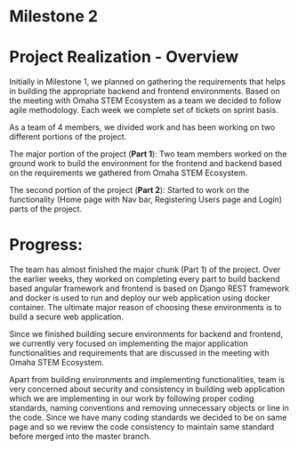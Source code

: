 # Milestone 2

# Project Realization - Overview

Initially in Milestone 1, we planned on gathering the requirements that helps in building the appropriate backend and frontend environments. Based on the meeting with Omaha STEM Ecosystem as a team we decided to follow agile methodology. Each week we complete set of tickets on sprint basis.

As a team of 4 members, we divided work and has been working on two different portions of the project.

The major portion of the project (**Part 1**): Two team members worked on the ground work to build the environment for the frontend and backend based on the requirements we gathered from Omaha STEM Ecosystem.

The second portion of the project (**Part 2**): Started to work on the functionality (Home page with Nav bar, Registering Users page and Login) parts of the project.

# Progress:

The team has almost finished the major chunk (Part 1) of the project. Over the earlier weeks, they worked on completing every part to build backend based angular framework and frontend is based on Django REST framework and docker is used to run and deploy our web application using docker container. The ultimate major reason of choosing these environments is to build a secure web application.

Since we finished building secure environments for backend and frontend, we currently very focused on implementing the major application functionalities and requirements that are discussed in the meeting with Omaha STEM Ecosystem. 

Apart from building environments and implementing functionalities, team is very concerned about security and consistency in building web application which we are implementing in our work by following proper coding standards, naming conventions and removing unnecessary objects or line in the code. Since we have many coding standards we decided to be on same page and so we review the code consistency to maintain same standard before merged into the master branch.
